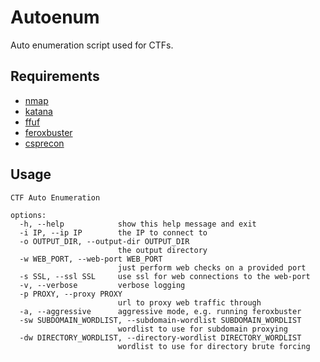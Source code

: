 # Autoenum

Auto enumeration script used for CTFs.

## Requirements

- [nmap](https://nmap.org/)
- [katana](https://github.com/projectdiscovery/katana)
- [ffuf](https://github.com/ffuf/ffuf)
- [feroxbuster](https://github.com/epi052/feroxbuster)
- [csprecon](https://github.com/edoardottt/csprecon)

## Usage
```
CTF Auto Enumeration

options:
  -h, --help            show this help message and exit
  -i IP, --ip IP        the IP to connect to
  -o OUTPUT_DIR, --output-dir OUTPUT_DIR
                        the output directory
  -w WEB_PORT, --web-port WEB_PORT
                        just perform web checks on a provided port
  -s SSL, --ssl SSL     use ssl for web connections to the web-port
  -v, --verbose         verbose logging
  -p PROXY, --proxy PROXY
                        url to proxy web traffic through
  -a, --aggressive      aggressive mode, e.g. running feroxbuster
  -sw SUBDOMAIN_WORDLIST, --subdomain-wordlist SUBDOMAIN_WORDLIST
                        wordlist to use for subdomain proxying
  -dw DIRECTORY_WORDLIST, --directory-wordlist DIRECTORY_WORDLIST
                        wordlist to use for directory brute forcing
```